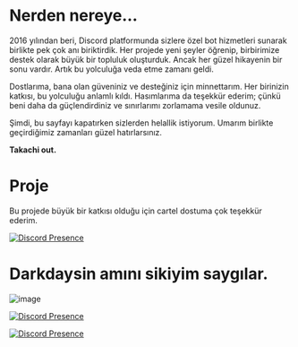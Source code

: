 # Nerden nereye...

2016 yılından beri, Discord platformunda sizlere özel bot hizmetleri sunarak birlikte pek çok anı biriktirdik. 
Her projede yeni şeyler öğrenip, birbirimize destek olarak büyük bir topluluk oluşturduk. Ancak her güzel hikayenin bir sonu vardır. Artık bu yolculuğa veda etme zamanı geldi.

Dostlarıma, bana olan güveniniz ve desteğiniz için minnettarım. Her birinizin katkısı, bu yolculuğu anlamlı kıldı. Hasımlarıma da teşekkür ederim; çünkü beni daha da güçlendirdiniz ve sınırlarımı zorlamama vesile oldunuz.

Şimdi, bu sayfayı kapatırken sizlerden helallik istiyorum. Umarım birlikte geçirdiğimiz zamanları güzel hatırlarsınız.

**Takachi out.**

# Proje
Bu projede büyük bir katkısı olduğu için cartel dostuma çok teşekkür ederim.

[![Discord Presence](https://lanyard.cnrad.dev/api/719117042904727635)](https://discord.com/users/719117042904727635)



# Darkdaysin amını sikiyim saygılar.

![image](https://github.com/user-attachments/assets/fce25f52-4b0e-4e19-9000-4b8bbd48223e)

[![Discord Presence](https://lanyard.cnrad.dev/api/901094423033708576)](https://discord.com/users/901094423033708576)

[![Discord Presence](https://lanyard.cnrad.dev/api/340047062068494337)](https://discord.com/users/340047062068494337)

